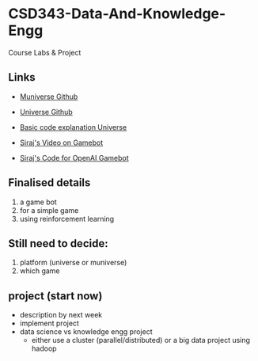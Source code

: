 # CSD343-Data-And-Knowledge-Engg
Course Labs & Project



## Links

- [Muniverse Github](https://github.com/unixpickle/muniverse)

- [Universe Github](https://github.com/openai/universe)

- [Basic code explanation Universe](https://medium.freecodecamp.org/how-to-build-an-ai-game-bot-using-openai-gym-and-universe-f2eb9bfbb40a)

- [Siraj's Video on Gamebot](https://www.youtube.com/watch?v=XI-I9i_GzIw)

- [Siraj's Code for OpenAI Gamebot](https://github.com/llSourcell/OpenAI_Game_Bot_Live_stream)

  

## Finalised details

1. a game bot
2. for a simple game
3. using reinforcement learning                        



## Still need to decide:

1. platform (universe or muniverse)
2. which game



## project (start now)

- description by next week
- implement project 
- data science vs knowledge engg project
  - either use a cluster (parallel/distributed) or a big data project using hadoop
